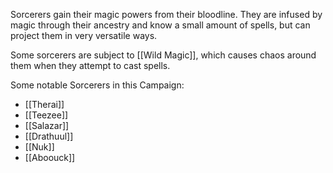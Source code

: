 Sorcerers gain their magic powers from their bloodline. They are infused by magic through their ancestry and know a small amount of spells, but can project them in very versatile ways.

Some sorcerers are subject to [[Wild Magic]], which causes chaos around them when they attempt to cast spells.

Some notable Sorcerers in this Campaign:
* [[Therai]]
* [[Teezee]]
* [[Salazar]]
* [[Drathuul]]
* [[Nuk]]
* [[Aboouck]]